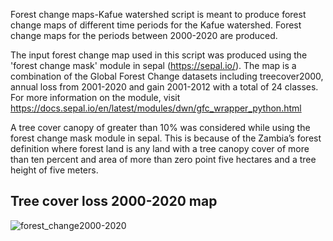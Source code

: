 Forest change maps-Kafue watershed script is meant to produce forest change maps of different time periods for the Kafue watershed. Forest change maps for the periods between 2000-2020 are produced.

The input forest change map used in this script was produced using the 'forest change mask' module in sepal (https://sepal.io/). The map is a combination of the Global Forest Change datasets including treecover2000, annual loss from 2001-2020 and gain 2001-2012 with a total of 24 classes. For more information on the module, visit https://docs.sepal.io/en/latest/modules/dwn/gfc_wrapper_python.html 

A tree cover canopy of greater than 10% was considered while using the forest change mask module in sepal. This is because of the Zambia’s forest definition where forest land is any land with a tree canopy cover of more than ten percent and area of more than zero point five hectares and a tree height of five meters. 

## Tree cover loss 2000-2020 map
![forest_change2000-2020](https://user-images.githubusercontent.com/41087680/132525189-bf85d160-c86f-4aba-bde2-cab7e092e44b.png)



  
